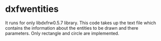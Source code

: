 dxfwentities
============

It runs for only libdxfrw0.5.7 library.
This code takes up the text file which contains the information about the entities to be drawn and there parameters. Only rectangle and circle are implemented.
